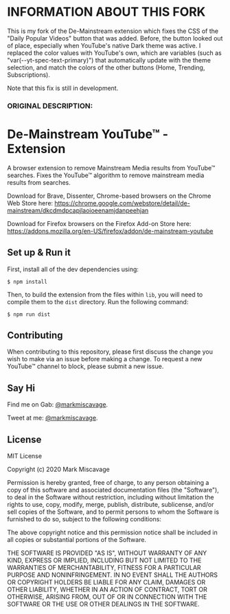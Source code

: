 # INFORMATION ABOUT THIS FORK
This is my fork of the De-Mainstream extension which fixes the CSS of the "Daily Popular Videos" button that was added. Before, the button looked out of place, especially when YouTube's native Dark theme was active. I replaced the color values with YouTube's own, which are variables (such as "var(--yt-spec-text-primary)") that automatically update with the theme selection, and match the colors of the other buttons (Home, Trending, Subscriptions).

Note that this fix is still in development.

### ORIGINAL DESCRIPTION:

# De-Mainstream YouTube™ - Extension

A browser extension to remove Mainstream Media results from YouTube™ searches. Fixes the YouTube™ algorithm to remove mainstream media results from searches.

Download for Brave, Dissenter, Chrome-based browsers on the Chrome Web Store here: https://chrome.google.com/webstore/detail/de-mainstream/dkcdmdpcapjlaoioeenamjdanpeehjan

Download for Firefox browsers on the Firefox Add-on Store here: https://addons.mozilla.org/en-US/firefox/addon/de-mainstream-youtube

## Set up & Run it

First, install all of the dev dependencies using:
```
$ npm install
```

Then, to build the extension from the files within `lib`, you will need to compile them to the `dist` directory.
Run the following command:
```
$ npm run dist
```

## Contributing

When contributing to this repository, please first discuss the change you wish to make via an issue before making a change. To request a new YouTube™ channel to block, please submit a new issue.

## Say Hi

Find me on Gab: [@markmiscavage](https://gab.com/markmiscavage).

Tweet at me: [@markmiscavage](https://twitter.com/markmiscavage).

## License

MIT License

Copyright (c) 2020 Mark Miscavage

Permission is hereby granted, free of charge, to any person obtaining a copy
of this software and associated documentation files (the "Software"), to deal
in the Software without restriction, including without limitation the rights
to use, copy, modify, merge, publish, distribute, sublicense, and/or sell
copies of the Software, and to permit persons to whom the Software is
furnished to do so, subject to the following conditions:

The above copyright notice and this permission notice shall be included in all
copies or substantial portions of the Software.

THE SOFTWARE IS PROVIDED "AS IS", WITHOUT WARRANTY OF ANY KIND, EXPRESS OR
IMPLIED, INCLUDING BUT NOT LIMITED TO THE WARRANTIES OF MERCHANTABILITY,
FITNESS FOR A PARTICULAR PURPOSE AND NONINFRINGEMENT. IN NO EVENT SHALL THE
AUTHORS OR COPYRIGHT HOLDERS BE LIABLE FOR ANY CLAIM, DAMAGES OR OTHER
LIABILITY, WHETHER IN AN ACTION OF CONTRACT, TORT OR OTHERWISE, ARISING FROM,
OUT OF OR IN CONNECTION WITH THE SOFTWARE OR THE USE OR OTHER DEALINGS IN THE
SOFTWARE.
